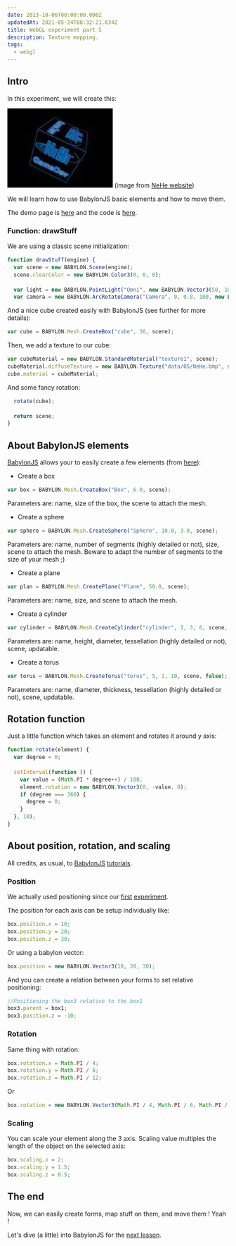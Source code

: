 ```yaml
---
date: 2013-10-06T00:00:00.000Z
updatedAt: 2021-05-24T08:32:21.634Z
title: WebGL experiment part 5
description: Texture mapping.
tags:
  - webgl
---
```


## Intro

In this experiment, we will create this:

![Texture mapping](../../../public/assets/contentful/21vFkn0JjOhZv0cvjcohij/cabe2f37c81098da42c489f6320225bc/lesson06.jpg)
(image from [NeHe website](http://nehe.gamedev.net/tutorial/lessons_06__10/17010/))

We will learn how to use BabylonJS basic elements and how to move them.

The demo page is [here](https://dev.ehret.me/webgl-experiments/experiment05.html) and the code is [here](https://github.com/SiegfriedEhret/webgl-experiments).

### Function: drawStuff

We are using a classic scene initialization:

```javascript
function drawStuff(engine) {
  var scene = new BABYLON.Scene(engine);
  scene.clearColor = new BABYLON.Color3(0, 0, 0);

  var light = new BABYLON.PointLight("Omni", new BABYLON.Vector3(50, 100, 0), scene);
  var camera = new BABYLON.ArcRotateCamera("Camera", 0, 0.8, 100, new BABYLON.Vector3.Zero(), scene);
```

And a nice cube created easily with BabylonJS (see further for more details):

```javascript
var cube = BABYLON.Mesh.CreateBox("cube", 30, scene);
```

Then, we add a texture to our cube:

```javascript
var cubeMaterial = new BABYLON.StandardMaterial("texture1", scene);
cubeMaterial.diffuseTexture = new BABYLON.Texture("data/05/NeHe.bmp", scene);
cube.material = cubeMaterial;
```

And some fancy rotation:

```javascript
  rotate(cube);

  return scene;
}

```

## About BabylonJS elements

[BabylonJS](http://www.babylonjs.com/) allows your to easily create a few elements (from [here](https://github.com/BabylonJS/Babylon.js/wiki/02-Basic-elements)):

- Create a box

```javascript
var box = BABYLON.Mesh.CreateBox("Box", 6.0, scene);
```

Parameters are: name, size of the box, the scene to attach the mesh.

- Create a sphere

```javascript
var sphere = BABYLON.Mesh.CreateSphere("Sphere", 10.0, 3.0, scene);
```

Parameters are: name, number of segments (highly detailed or not), size, scene to attach the mesh. Beware to adapt the number of segments to the size of your mesh ;)

- Create a plane

```javascript
var plan = BABYLON.Mesh.CreatePlane("Plane", 50.0, scene);
```

Parameters are: name, size, and scene to attach the mesh.

- Create a cylinder

```javascript
var cylinder = BABYLON.Mesh.CreateCylinder("cylinder", 3, 3, 6, scene, false);
```

Parameters are: name, height, diameter, tessellation (highly detailed or not), scene, updatable.

- Create a torus

```javascript
var torus = BABYLON.Mesh.CreateTorus("torus", 5, 1, 10, scene, false);
```

Parameters are: name, diameter, thickness, tessellation (highly detailed or not), scene, updatable.

## Rotation function

Just a little function which takes an element and rotates it around y axis:

```javascript
function rotate(element) {
  var degree = 0;

  setInterval(function () {
    var value = (Math.PI * degree++) / 180;
    element.rotation = new BABYLON.Vector3(0, -value, 0);
    if (degree === 360) {
      degree = 0;
    }
  }, 10);
}
```

## About position, rotation, and scaling

All credits, as usual, to [BabylonJS](https://github.com/BabylonJS/Babylon.js/wiki/02-Basic-elements) [tutorials](https://github.com/BabylonJS/Babylon.js/wiki/03-Rotation-&-Scaling).

### Position

We actually used positioning since our [first](https://ehret.me/webgl-experiment-part-1-your-first-polygons/) [experiment](https://dev.ehret.me/webgl-experiments/experiment01.html).

The position for each axis can be setup individually like:

```javascript
box.position.x = 10;
box.position.y = 20;
box.position.z = 30;
```

Or using a babylon vector:

```javascript
box.position = new BABYLON.Vector3(10, 20, 30);
```

And you can create a relation between your forms to set relative positioning:

```javascript
//Positioning the box3 relative to the box1
box3.parent = box1;
box3.position.z = -10;
```

### Rotation

Same thing with rotation:

```javascript
box.rotation.x = Math.PI / 4;
box.rotation.y = Math.PI / 6;
box.rotation.z = Math.PI / 12;
```

Or

```javascript
box.rotation = new BABYLON.Vector3(Math.PI / 4, Math.PI / 6, Math.PI / 12);
```

### Scaling

You can scale your element along the 3 axis. Scaling value multiples the length of the object on the selected axis:

```javascript
box.scaling.x = 2;
box.scaling.y = 1.5;
box.scaling.z = 0.5;
```

## The end

Now, we can easily create forms, map stuff on them, and move them ! Yeah !

Let's dive (a little) into BabylonJS for the [next lesson](https://ehret.me/en/webgl-experiment-part-6-babylonjs-pyramid-builder/).
